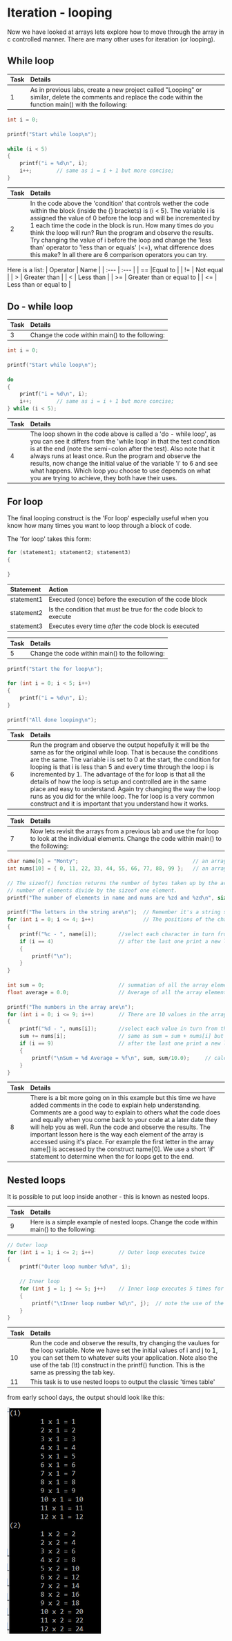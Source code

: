# Iteration - looping

Now we have looked at arrays lets explore how to move through the array in c controlled manner. There are many other uses for iteration (or looping).

## While loop

| Task | Details |
| :--- | :--- |
| 1 | As in previous labs, create a new project called "Looping" or similar, delete the comments and replace the code within the function main() with the following: |

```C++
int i = 0;

printf("Start while loop\n");

while (i < 5)
{
    printf("i = %d\n", i);
    i++;        // same as i = i + 1 but more concise;
}

```

| Task | Details |
| :--- | :--- |
| 2    |  In the code above the 'condition' that controls wether the code within the block (inside the {} brackets) is (i < 5). The variable i is assigned the value of 0 before the loop and will be incremented by 1 each time the code in the block is run. How many times do you think the loop will run? Run the program and observe the results. Try changing the value of i before the loop and change the 'less than' operator to 'less than or equals' (<=), what difference does this make? In all there are 6 comparison operators you can try.|

Here is a list:
| Operator | Name  |
| :--- | :--- |
| ==   |Equal to |
| !=   | Not equal         |
| >    | Greater than          |
| <    | Less than         |
| >=   | Greater than or equal to |
| <=   | Less than or equal to         |

## Do - while loop

| Task | Details |
| :--- | :--- |
|   3 |  Change the code within main() to the following:  

```C++
int i = 0;

printf("Start while loop\n");

do
{
    printf("i = %d\n", i);
    i++;        // same as i = i + 1 but more concise;
} while (i < 5);
```

| Task | Details |
| :--- | :--- |
| 4    | The loop shown in the code above is called a 'do - while loop', as you can see it differs from the 'while loop' in that the test condition is at the end (note the semi-colon after the test). Also note that it always runs at least once. Run the program and observe the results, now change the initial value of the variable 'i' to 6 and see what happens. Which loop you choose to use depends on what you are trying to achieve, they both have their uses.

## For loop

The final looping construct is the 'For loop' especially useful when you know how many times you want to loop through a block of code.

The 'for loop' takes this form:

```C++
for (statement1; statement2; statement3)
{

}
```

| Statement | Action  |
| :--- | :--- |
| statement1 | Executed (once) before the execution of the code block |
| statement2 | Is the condition that must be true for the code block to execute |
| statement3 | Executes every time *after* the code block is executed |

| Task | Details |
| :--- | :--- |
|  5 |  Change the code within main() to the following:

```C++
printf("Start the for loop\n");

for (int i = 0; i < 5; i++)
{
    printf("i = %d\n", i);
}

printf("All done looping\n");
```

| Task | Details |
| :--- | :--- |
|  6 |  Run the program and observe the output hopefully it will be the same as for the original while loop. That is because the conditions are the same. The variable i is set to 0 at the start, the condition for looping is that i is less than 5 and every time through the loop i is incremented by 1. The advantage of the for loop is that all the details of how the loop is setup and controlled are in the same place and easy to understand. Again try changing the way the loop runs as you did for the while loop. The for loop is a very common construct and it is important that you understand how it works.

| Task | Details |
| :--- | :--- |
|  7 | Now lets revisit the arrays from a previous lab and use the for loop to look at the individual elements. Change the code within main() to the following:

```C++
char name[6] = "Monty";                                     // an arrays of 5 chars that becomes a string
int nums[10] = { 0, 11, 22, 33, 44, 55, 66, 77, 88, 99 };   // an array of 10 integers

// The sizeof() function returns the number of bytes taken up by the array, to calculate the 
// number of elements divide by the sizeof one element.
printf("The number of elements in name and nums are %zd and %zd\n", sizeof(name)/sizeof(name[0]), sizeof(nums) / sizeof(nums[0]));

printf("The letters in the string are\n");  // Remember it's a string so 5 chars plus the null
for (int i = 0; i <= 4; i++)                // The positions of the chars is 0 to 4 (5 in total)
{
    printf("%c - ", name[i]);       //select each character in turn from the array name[]
    if (i == 4)                     // after the last one print a new line
    {
        printf("\n");
    }
}

int sum = 0;                        // summation of all the array elements
float average = 0.0;                // Average of all the array elements

printf("The numbers in the array are\n");
for (int i = 0; i <= 9; i++)        // There are 10 values in the array in positions 0 to 9
{
    printf("%d - ", nums[i]);       //select each value in turn from the array nums[]
    sum += nums[i];                 // same as sum = sum + nums[i] but more concise    
    if (i == 9)                     // after the last one print a new line or two
    {
        printf("\nSum = %d Average = %f\n", sum, sum/10.0);     // calculate the average and print
    }
}

```

| Task | Details |
| :--- | :--- |
|  8 | There is a bit more going on in this example but this time we have added comments in the code to explain help understanding. Comments are a good way to explain to others what the code does and equally when you come back to your code at a later date they will help you as well. Run the code and observe the results. The important lesson here is the way each element of the array is accessed using it's place. For example the first letter in the array name[] is accessed by the construct name[0]. We use a short 'if'  statement to determine when the for loops get to the end.

## Nested loops

It is possible to put loop inside another - this is known as nested loops.

| Task | Details |
| :--- | :--- |
|  9 | Here is a simple example of nested loops. Change the code within main() to the following:

```C++
// Outer loop 
for (int i = 1; i <= 2; i++)        // Outer loop executes twice
{
    printf("Outer loop number %d\n", i);

    // Inner loop
    for (int j = 1; j <= 5; j++)    // Inner loop executes 5 times for each outer loop run so 10 time in total
    {
        printf("\tInner loop number %d\n", j);  // note the use of the tab (\t) option at the start to improve the layout
    }
}
```

| Task | Details |
| :--- | :--- |
|  10 | Run the code and observe the results, try changing the vaulues for the loop variable. Note we have set the initial values of i and j to 1, you can set them to whatever suits your application. Note also the use of the tab (\t) construct in the printf() function. This is the same as pressing the tab key.
|  11 | This task is to use nested loops to output the classic 'times table'
from early school days, the output should look like this:


![times table](image.png)

